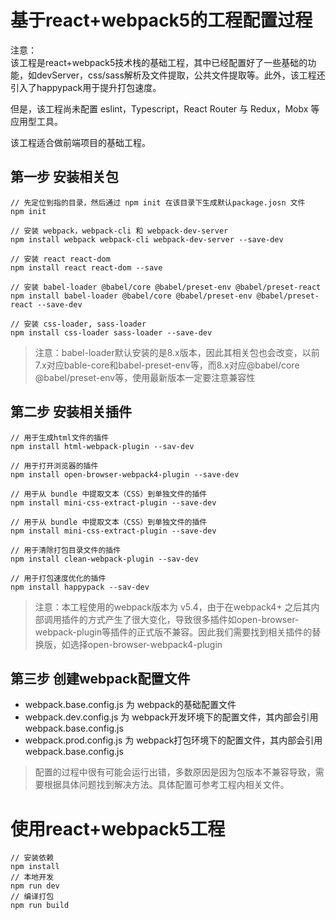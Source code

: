 # 基于react+webpack5的工程配置过程
注意：  
该工程是react+webpack5技术栈的基础工程，其中已经配置好了一些基础的功能，如devServer，css/sass解析及文件提取，公共文件提取等。此外，该工程还引入了happypack用于提升打包速度。

但是，该工程尚未配置 eslint，Typescript，React Router 与 Redux，Mobx 等应用型工具。

该工程适合做前端项目的基础工程。

## 第一步 安装相关包
```
// 先定位到指的目录，然后通过 npm init 在该目录下生成默认package.josn 文件
npm init

// 安装 webpack，webpack-cli 和 webpack-dev-server
npm install webpack webpack-cli webpack-dev-server --save-dev

// 安装 react react-dom
npm install react react-dom --save

// 安装 babel-loader @babel/core @babel/preset-env @babel/preset-react
npm install babel-loader @babel/core @babel/preset-env @babel/preset-react --save-dev

// 安装 css-loader, sass-loader
npm install css-loader sass-loader --save-dev

```
> 注意：babel-loader默认安装的是8.x版本，因此其相关包也会改变，以前7.x对应bable-core和babel-preset-env等，而8.x对应@babel/core @babel/preset-env等，使用最新版本一定要注意兼容性

## 第二步 安装相关插件
```
// 用于生成html文件的插件
npm install html-webpack-plugin --sav-dev

// 用于打开浏览器的插件
npm install open-browser-webpack4-plugin --save-dev

// 用于从 bundle 中提取文本（CSS）到单独文件的插件
npm install mini-css-extract-plugin --save-dev

// 用于从 bundle 中提取文本（CSS）到单独文件的插件
npm install mini-css-extract-plugin --save-dev

// 用于清除打包目录文件的插件
npm install clean-webpack-plugin --sav-dev

// 用于打包速度优化的插件
npm install happypack --sav-dev

```
> 注意：本工程使用的webpack版本为 v5.4，由于在webpack4+ 之后其内部调用插件的方式产生了很大变化，导致很多插件如open-browser-webpack-plugin等插件的正式版不兼容。因此我们需要找到相关插件的替换版，如选择open-browser-webpack4-plugin

## 第三步 创建webpack配置文件
- webpack.base.config.js 为 webpack的基础配置文件
- webpack.dev.config.js 为 webpack开发环境下的配置文件，其内部会引用webpack.base.config.js
- webpack.prod.config.js 为 webpack打包环境下的配置文件，其内部会引用webpack.base.config.js

> 配置的过程中很有可能会运行出错，多数原因是因为包版本不兼容导致，需要根据具体问题找到解决方法。具体配置可参考工程内相关文件。

# 使用react+webpack5工程
```
// 安装依赖
npm install
// 本地开发
npm run dev
// 编译打包
npm run build
```